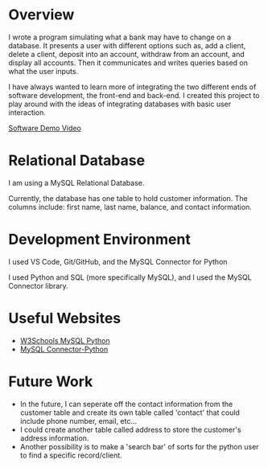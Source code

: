 # Overview

I wrote a program simulating what a bank may have to change on a database. It presents a user with different options such as, add a client, delete a client, deposit into an account, withdraw from an account, and display all accounts. Then it communicates and writes queries based on what the user inputs.

I have always wanted to learn more of integrating the two different ends of software development, the front-end and back-end. I created this project to play around with the ideas of integrating databases with basic user interaction.

[Software Demo Video](https://youtu.be/UT7EZR6TTaQ)

# Relational Database

I am using a MySQL Relational Database.

Currently, the database has one table to hold customer information. The columns include: first name, last name, balance, and contact information.

# Development Environment

I used VS Code, Git/GitHub, and the MySQL Connector for Python

I used Python and SQL (more specifically MySQL), and I used the MySQL Connector library.

# Useful Websites

* [W3Schools MySQL Python](https://www.w3schools.com/python/python_mysql_getstarted.asp)
* [MySQL Connector-Python](https://dev.mysql.com/doc/connector-python/en/)

# Future Work

* In the future, I can seperate off the contact information from the customer table and create its own table called 'contact' that could include phone number, email, etc...
* I could create another table called address to store the customer's address information.
* Another possibility is to make a 'search bar' of sorts for the python user to find a specific record/client.